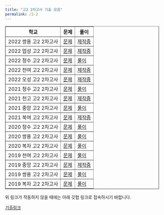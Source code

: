 ```yaml
---
title: "고2 2차고사 기출 모음"
permalink: /2-2
---
```

<table border="1">
<th>학교</th> <th>문제</th> <th>풀이</th> 
 <tr>
	<td>2022 쌍용 고2 2차고사</td>
    <td><a href="/pdf/test2nd/2022/2022 쌍용 고2 2차고사.pdf">문제</a></td>
    <td><a href="/pdf/test2nd/2022풀이/%5B풀이%5D 2022 쌍용 고2 2차고사.pdf">제작중</a></td>
  </tr>
 <tr>
	<td>2022 업성 고2 2차고사</td>
    <td><a href="/pdf/test2nd/2022/2022 업성 고2 2차고사.pdf">문제</a></td>
    <td><a href="/pdf/test2nd/2022풀이/%5B풀이%5D 2022 업성 고2 2차고사.pdf">제작중</a></td>
  </tr>
 <tr>
	<td>2022 청수 고2 2차고사</td>
    <td><a href="/pdf/test2nd/2022/2022 청수 고2 2차고사.pdf">문제</a></td>
    <td><a href="/pdf/test2nd/2022풀이/%5B풀이%5D 2022 청수 고2 2차고사.pdf">풀이</a></td>
  </tr>
   <tr>
	<td>2022 천여 고2 2차고사</td>
    <td><a href="/pdf/test2nd/2022/2022 천여 고2 2차고사.pdf">문제</a></td>
    <td><a href="/pdf/test2nd/2022풀이/%5B풀이%5D 2022 천여 고2 2차고사.pdf">제작중</a></td>
  </tr>
<tr>
	<td>2022 오성 고2 2차고사</td>
    <td><a href="/pdf/test2nd/2022/2022 오성 고2 2차고사.pdf">문제</a></td>
    <td><a href="/pdf/test2nd/2022풀이/%5B풀이%5D 2022 오성 고2 2차고사.pdf">제작중</a></td>
  </tr>
<tr>
	<td>2021 청수 고2 2차고사</td>
    <td><a href="/pdf/test2nd/2021/2021 청수 고2 2차고사.pdf">문제</a></td>
    <td><a href="/pdf/test2nd/2021풀이/%5B풀이%5D 2021 청수 고2 2차고사.pdf">풀이</a></td>
  </tr>
<tr>
	<td>2021 천고 고2 2차고사</td>
    <td><a href="/pdf/test2nd/2021/2021 천고 고2 2차고사.pdf">문제</a></td>
    <td><a href="/pdf/test2nd/2021풀이/%5B풀이%5D 2021 천고 고2 2차고사.pdf">제작중</a></td>
  </tr>
  <tr>
	<td>2021 중앙 고2 2차고사</td>
    <td><a href="/pdf/test2nd/2021/2021 중앙 고2 2차고사.pdf">문제</a></td>
    <td><a href="/pdf/test2nd/2021풀이/%5B풀이%5D 2021 중앙 고2 2차고사.pdf">풀이</a></td>
  </tr>
 <tr>
	<td>2021 북여 고2 2차고사</td>
    <td><a href="/pdf/test2nd/2021/2021 북여 고2 2차고사.pdf">문제</a></td>
    <td><a href="/pdf/test2nd/2021풀이/%5B풀이%5D 2021 북여 고2 2차고사.pdf">제작중</a></td>
  </tr>
  <tr>
	<td>2020 청수 고2 2차고사</td>
    <td><a href="/pdf/test2nd/2020/2020 청수 고2 2차고사.pdf">문제</a></td>
    <td><a href="/pdf/test2nd/2020풀이/%5B풀이%5D 2020 청수 고2 2차고사.pdf">풀이</a></td>
  </tr>
  <tr>
	<td>2020 쌍용 고2 2차고사</td>
    <td><a href="/pdf/test2nd/2020/2020 쌍용 고2 2차고사.pdf">문제</a></td>
    <td><a href="/pdf/test2nd/2020풀이/%5B풀이%5D 2020 쌍용 고2 2차고사.pdf">풀이</a></td>
  </tr>
  <tr>
	<td>2020 복자 고2 2차고사</td>
    <td><a href="/pdf/test2nd/2020/2020 복자 고2 2차고사 기출.pdf">문제</a></td>
    <td><a href="/pdf/test2nd/2020풀이/%5B풀이%5D 2020 복자 고2 2차고사.pdf">풀이</a></td>
  </tr>
  <tr>
	<td>2019 천여 고2 2차고사</td>
    <td><a href="/pdf/test2nd/2019 천여(수1) 2차고사.pdf">문제</a></td>
    <td><a href="/pdf/test2nd/%5B풀이%5D 2019 천여 2차고사.pdf">풀이</a></td>
  </tr>
    <tr>
	<td>2019 중앙 고2 2차고사</td>
    <td><a href="/pdf/test2nd/2019 중앙(수1) 2차고사 기출.pdf">문제</a></td>
    <td><a href="/pdf/test2nd/%5B풀이%5D 2019 중앙(수1) 2차고사 기출.pdf">제작중</a></td>
  </tr>
  <tr>
	<td>2019 쌍용 고2 2차고사</td>
    <td><a href="/pdf/test2nd/2019 쌍용 고2 2차고사.pdf">문제</a></td>
    <td><a href="/pdf/test2nd/%5B풀이%5D 2019 쌍용 고2 2차고사.pdf">풀이</a></td>
  </tr>
  <tr>
	<td>2019 복자 고2 2차고사</td>
    <td><a href="/pdf/test2nd/2019 복자(수1) 2차고사 기출.pdf">문제</a></td>
    <td><a href="/pdf/test2nd/%5B풀이%5D 2019 복자 고2 2차고사.pdf">풀이</a></td>
  </tr>
  </table>

위 링크가 작동하지 않을 때에는 아래 깃헙 링크로 접속하시기 바랍니다.

[기출링크](https://github.com/gwandae/test/tree/main/pdf/test2nd)
